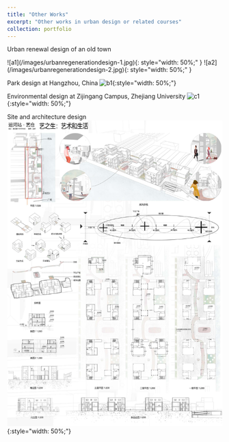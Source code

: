 ```yaml
---
title: "Other Works"
excerpt: "Other works in urban design or related courses"
collection: portfolio
---
```


Urban renewal design of an old town
<div style="display: flex; gap: 20px;">
  ![a1](/images/urbanregenerationdesign-1.jpg){: style="width: 50%;" }
  ![a2](/images/urbanregenerationdesign-2.jpg){: style="width: 50%;" }
</div>

Park design at Hangzhou, China
![b1](/images/parkdesign.jpg){:style="width: 50%;"}

Environmental design at Zijingang Campus, Zhejiang University
![c1](/images/environmentaldesign-2.jpg){:style="width: 50%;"}

Site and architecture design
![d1](/images/archsitedesign.jpg){:style="width: 50%;"}
